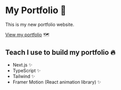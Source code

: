 # My Portfolio 🚀

This is my new portfolio website.

[View my portfolio](https://portfolio-brown-ten-36.vercel.app) 🗺️

## Teach I use to build my portfolio 🔥

- Next.js ✨
- TypeScript ✨
- Tailwind ✨
- Framer Motion (React animation library) ✨

